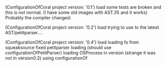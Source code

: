 (ConfigurationOfCoral project version: '0.1') load
	some tests are broken and this is not normal. (I have some old images with AST.35 and it works)
	Probably the compiler changed: 
	
(ConfigurationOfCoral project version: '0.2') load
	trying to use to the latest AST/petitparser....
	
(ConfigurationOfCoral project version: '0.4') load
	loading fs from squeaksource
	fixed petitparser loading (should use configurationOfPetitParser)
	loading OSProcess in version (strange it was not in version0.2)
	using configurationOf